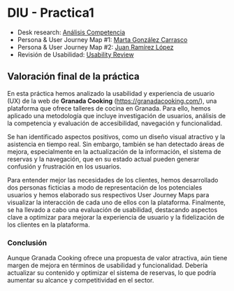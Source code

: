 # DIU - Practica1


- Desk research: [Análisis Competencia](CompetitorAnalysis.pdf)
- Persona & User Journey Map #1: [Marta González Carrasco](Persona&UserJourneyMap1.pdf)
- Persona & User Journey Map #2: [Juan Ramírez López](Persona&UserJourneyMap2.pdf)
- Revisión de Usabilidad: [Usability Review](Usability-review.pdf)

## Valoración final de la práctica

En esta práctica hemos analizado la usabilidad y experiencia de usuario (UX) de la web de **Granada Cooking** (https://granadacooking.com/), una plataforma que ofrece talleres de cocina en Granada. Para ello, hemos aplicado una metodología que incluye investigación de usuarios, análisis de la competencia y evaluación de accesibilidad, navegación y funcionalidad.

Se han identificado aspectos positivos, como un diseño visual atractivo y la asistencia en tiempo real. Sin embargo, también se han detectado áreas de mejora, especialmente en la actualización de la información, el sistema de reservas y la navegación, que en su estado actual pueden generar confusión y frustración en los usuarios.

Para entender mejor las necesidades de los clientes, hemos desarrollado dos personas ficticias a modo de representación de los potenciales usuarios y hemos elaborado sus respectivos User Journey Maps para visualizar la interacción de cada uno de ellos con la plataforma. Finalmente, se ha llevado a cabo una evaluación de usabilidad, destacando aspectos clave a optimizar para mejorar la experiencia de usuario y la fidelización de los clientes en la plataforma.

### Conclusión
Aunque Granada Cooking ofrece una propuesta de valor atractiva, aún tiene margen de mejora en términos de usabilidad y funcionalidad. Debería actualizar su contenido y optimizar el sistema de reservas, lo que podría aumentar su alcance y competitividad en el sector.
